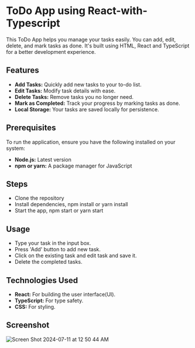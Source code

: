 # ToDo App using React-with-Typescript
This ToDo App helps you manage your tasks easily. You can add, edit, delete, and mark tasks as done. It's built using HTML, React and TypeScript for a better development experience.

## Features
- **Add Tasks:** Quickly add new tasks to your to-do list.
- **Edit Tasks:** Modify task details with ease.
- **Delete Tasks:** Remove tasks you no longer need.
- **Mark as Completed:** Track your progress by marking tasks as done.
- **Local Storage:** Your tasks are saved locally for persistence.

## Prerequisites
To run the application, ensure you have the following installed on your system:
- **Node.js:** Latest version
- **npm or yarn:** A package manager for JavaScript

## Steps
- Clone the repository
- Install dependencies, npm install or yarn install
- Start the app, npm start or yarn start

## Usage
- Type your task in the input box.
- Press 'Add' button to add new task.
- Click on the existing task and edit task and save it.
- Delete the completed tasks.

## Technologies Used
- **React:** For building the user interface(UI).
- **TypeScript:** For type safety.
- **CSS:** For styling.


## Screenshot

![Screen Shot 2024-07-11 at 12 50 44 AM](https://github.com/sr2498/React-with-Typescript/assets/134464080/33122be4-6049-4dff-bf3c-7de45edbfd08)
